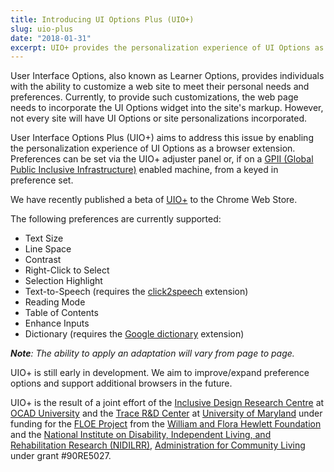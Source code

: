 ```yaml
---
title: Introducing UI Options Plus (UIO+)
slug: uio-plus
date: "2018-01-31"
excerpt: UIO+ provides the personalization experience of UI Options as a browser extension.
---
```


User Interface Options, also known as Learner Options, provides individuals with the ability to customize a web site to
meet their personal needs and preferences. Currently, to provide such customizations, the web page needs to incorporate
the UI Options widget into the site's markup. However, not every site will have UI Options or site personalizations
incorporated.

User Interface Options Plus (UIO+) aims to address this issue by enabling the personalization experience of UI Options
as a browser extension. Preferences can be set via the UIO+ adjuster panel or, if on a
[GPII (Global Public Inclusive Infrastructure)](https://gpii.net/) enabled machine, from a keyed in preference set.

We have recently published a beta of [UIO+](https://chrome.google.com/webstore/detail/ui-options-plus-uio%20/okenndailhmikjjfcnmolpaefecbpaek)
to the Chrome Web Store.

The following preferences are currently supported:

* Text Size
* Line Space
* Contrast
* Right-Click to Select
* Selection Highlight
* Text-to-Speech (requires the [click2speech](https://chrome.google.com/webstore/detail/click2speech/djfpbemmcokhlllnafdmomgecdlicfhj)
  extension)
* Reading Mode
* Table of Contents
* Enhance Inputs
* Dictionary (requires the [Google dictionary](https://chrome.google.com/webstore/detail/google-dictionary-by-goog/mgijmajocgfcbeboacabfgobmjgjcoja)
  extension)

_**Note**: The ability to apply an adaptation will vary from page to page._

UIO+ is still early in development. We aim to improve/expand preference options and support additional browsers in the
future.

UIO+ is the result of a joint effort of the [Inclusive Design Research Centre](https://idrc.ocadu.ca/) at
[OCAD University](https://www.ocadu.ca/) and the [Trace R&D Center](https://trace.umd.edu/) at
[University of Maryland](https://umd.edu/) under funding for the [FLOE Project](https://floeproject.org/) from the
[William and Flora Hewlett Foundation](https://www.hewlett.org/) and the
[National Institute on Disability, Independent Living, and Rehabilitation Research (NIDILRR)](https://acl.gov/about-acl/about-national-institute-disability-independent-living-and-rehabilitation-research),
[Administration for Community Living](https://www.acl.gov/) under grant #90RE5027.
